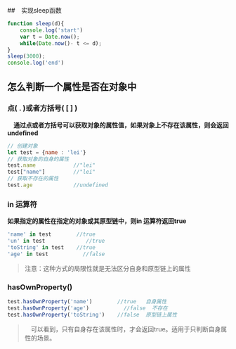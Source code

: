 ##　实现sleep函数

```javascript
function sleep(d){
    console.log('start')
    var t = Date.now();
    while(Date.now()- t <= d);
} 
sleep(3000);
console.log('end')
```

## 怎么判断一个属性是否在对象中

### 点( . )或者方括号( [ ] )

　**通过点或者方括号可以获取对象的属性值，如果对象上不存在该属性，则会返回undefined**

```javascript
// 创建对象
let test = {name : 'lei'}
// 获取对象的自身的属性
test.name            //"lei"
test["name"]         //"lei"
// 获取不存在的属性
test.age             //undefined
```

###  in 运算符

**如果指定的属性在指定的对象或其原型链中，则in 运算符返回true**

```javascript
'name' in test        //true
'un' in test             //true
'toString' in test    //true
'age' in test           //false
```

> 注意：这种方式的局限性就是无法区分自身和原型链上的属性

### hasOwnProperty()

```javascript
test.hasOwnProperty('name')        //true   自身属性
test.hasOwnProperty('age')           //false  不存在
test.hasOwnProperty('toString')    //false  原型链上属性
```

> 　可以看到，只有自身存在该属性时，才会返回true。适用于只判断自身属性的场景。
